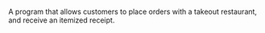 A program that allows customers to place orders with a takeout restaurant, and receive an  itemized receipt.
